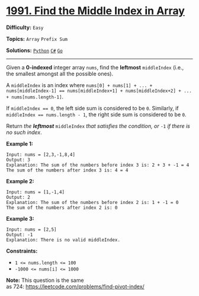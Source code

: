 # [1991. Find the Middle Index in Array](https://leetcode.com/problems/find-the-middle-index-in-array/)

**Difficulty:** `Easy`

**Topics:** `Array` `Prefix Sum`

**Solutions:** [`Python`](../../src/python/challenges/problems/find_the_middle_index_in_array_test.py) [`C#`](../../src/csharp/challenges/Problems/FindTheMiddleIndexInArray.cs) [`Go`](../../src/go/challenges/problems/find_the_middle_index_in_array_test.go)

---

Given a **0-indexed** integer array `nums`, find the **leftmost** `middleIndex` (i.e., the smallest amongst all the possible ones).

A `middleIndex` is an index where `nums[0] + nums[1] + ... + nums[middleIndex-1] == nums[middleIndex+1] + nums[middleIndex+2] + ... + nums[nums.length-1]`.

If `middleIndex == 0`, the left side sum is considered to be `0`. Similarly, if `middleIndex == nums.length - 1`, the right side sum is considered to be `0`.

Return *the **leftmost*** `middleIndex` *that satisfies the condition, or* `-1` *if there is no such index*.

**Example 1:**

```
Input: nums = [2,3,-1,8,4]
Output: 3
Explanation: The sum of the numbers before index 3 is: 2 + 3 + -1 = 4
The sum of the numbers after index 3 is: 4 = 4
```

**Example 2:**

```
Input: nums = [1,-1,4]
Output: 2
Explanation: The sum of the numbers before index 2 is: 1 + -1 = 0
The sum of the numbers after index 2 is: 0
```

**Example 3:**

```
Input: nums = [2,5]
Output: -1
Explanation: There is no valid middleIndex.
```

**Constraints:**

* `1 <= nums.length <= 100`
* `-1000 <= nums[i] <= 1000`

**Note:** This question is the same as 724: <https://leetcode.com/problems/find-pivot-index/>